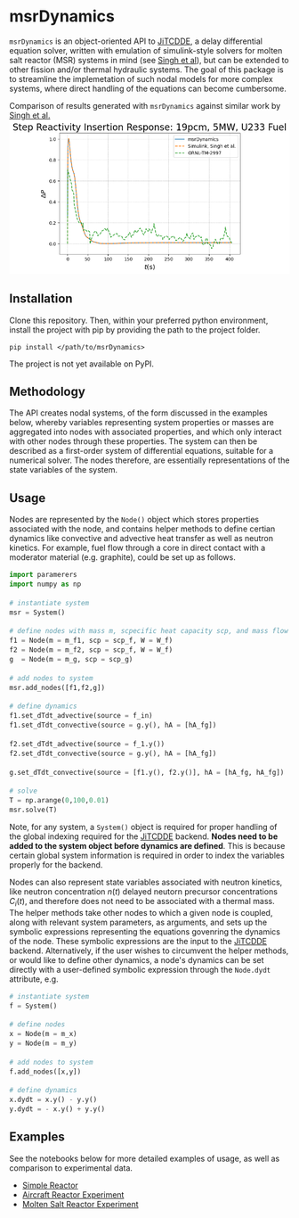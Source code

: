# msrDynamics

`msrDynamics` is an object-oriented API to [JiTCDDE](https://github.com/neurophysik/jitcdde), 
a delay differential equation solver, written with emulation of simulink-style solvers for
molten salt reactor (MSR) systems in mind (see [Singh et al](https://www.sciencedirect.com/science/article/pii/S030645491730381X)),
but can be extended to other fission and/or thermal hydraulic systems. The goal of this package is to streamline the implemetation of such nodal models for more complex systems, where direct handling of the equations can become cumbersome. 

Comparison of results generated with `msrDynamics` against similar work by [Singh et al.](https://doi.org/10.1016/j.anucene.2017.10.047)
![](figures/step_insertion_5MW.png)


## Installation

Clone this repository. Then, within your preferred python environment, install the project with pip by providing the path to the project folder. 
```
pip install </path/to/msrDynamics>
```
The project is not yet available on PyPI. 

## Methodology 

The API creates nodal systems, of the form discussed in the examples below, whereby variables representing system properties or masses are aggregated into nodes with associated properties, and which only interact with other nodes through these properties. The system can then be described as a first-order system of differential equations, suitable for a numerical solver. The nodes therefore, are essentially representations of the state variables of the system. 

## Usage

Nodes are represented by the `Node()` object which stores properties associated with the node, and contains helper methods to define certian dynamics like convective and advective heat transfer as well as neutron kinetics. For example, fuel flow through a core in direct contact with a moderator material (e.g. graphite), could be set up as follows. 

```python
import paramerers
import numpy as np

# instantiate system 
msr = System()

# define nodes with mass m, scpecific heat capacity scp, and mass flow W
f1 = Node(m = m_f1, scp = scp_f, W = W_f)
f2 = Node(m = m_f2, scp = scp_f, W = W_f)
g  = Node(m = m_g, scp = scp_g)

# add nodes to system 
msr.add_nodes([f1,f2,g])

# define dynamics 
f1.set_dTdt_advective(source = f_in)
f1.set_dTdt_convective(source = g.y(), hA = [hA_fg])

f2.set_dTdt_advective(source = f_1.y())
f2.set_dTdt_convective(source = g.y(), hA = [hA_fg])

g.set_dTdt_convective(source = [f1.y(), f2.y()], hA = [hA_fg, hA_fg])

# solve 
T = np.arange(0,100,0.01)
msr.solve(T)
```

Note, for any system, a `System()` object is required for proper handling of the global indexing required for the [JiTCDDE](https://github.com/neurophysik/jitcdde) backend. **Nodes need to be added to the system object before dynamics are defined**. This is because certain global system information is required in order to index the variables properly for the backend. 

Nodes can also represent state variables associated with neutron kinetics, like neutron concentration $n(t)$ delayed neutorn precursor concentrations $C_i(t)$, and therefore does not need to be associated with a thermal mass. The helper methods take other nodes to which a given node is coupled, along with relevant system parameters, as arguments, and sets up the symbolic expressions representing the equations govenring the dynamics of the node. These symbolic expressions are the input to the [JiTCDDE](https://github.com/neurophysik/jitcdde) backend. Alternatively, if the user wishes to circumvent the helper methods, or would like to define other dynamics, a node's dynamics can be set directly with a user-defined symbolic expression through the `Node.dydt` attribute, e.g.

```python
# instantiate system 
f = System()

# define nodes
x = Node(m = m_x)
y = Node(m = m_y)

# add nodes to system
f.add_nodes([x,y])

# define dynamics 
x.dydt = x.y() - y.y()
y.dydt = - x.y() + y.y() 
```

## Examples

See the notebooks below for more detailed examples of usage, as well as comparison to experimental data.

- [Simple Reactor](./examples/toy_reactor)
- [Aircraft Reactor Experiment](./examples/are)
- [Molten Salt Reactor Experiment](./examples/msre)
